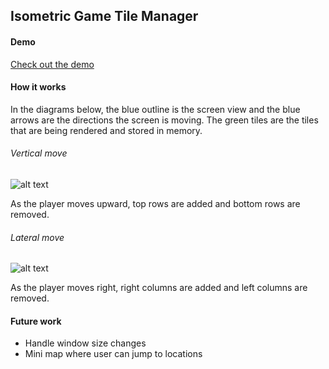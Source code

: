 ## Isometric Game Tile Manager

#### Demo

[Check out the demo](https://lukezirngibl.github.io/isometric-game-tile-manager/examples/phaser-js/build/index.html)

#### How it works

In the diagrams below, the blue outline is the screen view and the blue arrows are the directions the screen is moving.
The green tiles are the tiles that are being rendered and stored in memory.

###### Vertical move

![alt text](https://lukezirngibl.github.io/isometric-game-tile-manager/assets/vertical-diagram.jpg "vertical")

As the player moves upward, top rows are added and bottom rows are removed.

###### Lateral move

![alt text](https://lukezirngibl.github.io/isometric-game-tile-manager/assets/lateral-diagram.jpg "lateral")

As the player moves right, right columns are added and left columns are removed.

#### Future work

- Handle window size changes
- Mini map where user can jump to locations
